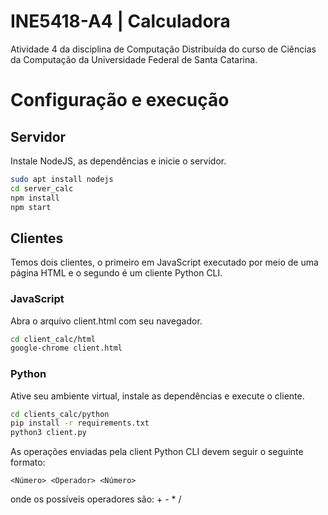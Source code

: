 # INE5418-A4 | Calculadora
Atividade 4 da disciplina de Computação Distribuída do curso de Ciências da Computação da Universidade Federal de Santa Catarina.

# Configuração e execução
## Servidor 
Instale NodeJS, as dependências e inicie o servidor.
```bash
sudo apt install nodejs
cd server_calc
npm install
npm start
```
## Clientes
Temos dois clientes, o primeiro em JavaScript executado por meio de uma página HTML e o segundo é um cliente Python CLI.
### JavaScript
Abra o arquivo client.html com seu navegador.
```bash
cd client_calc/html
google-chrome client.html
```
### Python
Ative seu ambiente virtual, instale as dependências e execute o cliente.
```bash
cd clients_calc/python
pip install -r requirements.txt
python3 client.py
```
As operações enviadas pela client Python CLI devem seguir o seguinte formato:
```
<Número> <Operador> <Número>
```
onde os possíveis operadores são: + - * /
